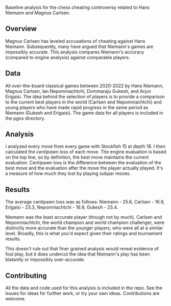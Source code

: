 Baseline analysis for the chess cheating controversy related to Hans Niemann and Magnus Carlsen.

## Overview
Magnus Carlsen has leveled accusations of cheating against Hans Niemann. Subsequently, many have argued that Niemann's games are impossibly accurate. This analysis compares Niemann's accuracy (compared to engine analysis) against comparable players.

## Data
All over-the-board classical games between 2020-2022 by Hans Niemann, Magnus Carlsen, Ian Nepomniachtchi, Dommaraju Gukesh, and Arjun Erigaisi. The idea behind the selection of players is to provide a comparison to the current best players in the world (Carlsen and Nepomniachtchi) and young players who have made rapid progress in the same period as Niemann (Gukesh and Erigaisi). The game data for all players is included in the pgns directory.

## Analysis
I analyzed every move from every game with Stockfish 15 at depth 18. I then calculated the _centipawn loss_ of each move. The engine evaluation is based on the top line, so by definition, the best move maintains the current evaluation. Centipawn loss is the difference between the evaluation of the best move and the evaluation after the move the player actually played. It's a measure of how much they lost by playing subpar moves.

## Results
The average centipawn loss was as follows: Niemann - 25.6, Carlsen - 16.9, Erigaisi - 23.3, Nepomniachtchi - 16.9, Gukesh - 23.4.

Niemann was the least accurate player (though not by much). Carlsen and Nepomniachtchi, the world champion and world champion challenger, were distinctly more accurate than the younger players, who were all at a similar level. Broadly, this is what you'd expect given their ratings and tournament results.

This doesn't rule out that finer grained analysis would reveal evidence of foul play, but it does undercut the idea that Niemann's play has been blatantly or impossibly over-accurate.

## Contributing
All the data and code used for this analysis is included in the repo. See the Issues for ideas for further work, or try your own ideas. Contributions are welcome.
